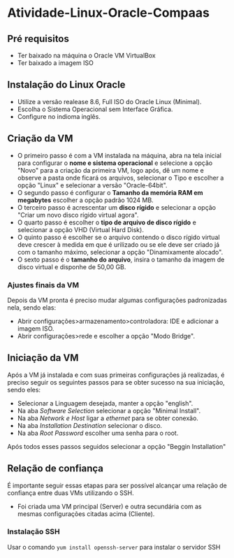 # Atividade-Linux-Oracle-Compaas

## Pré requisitos

- Ter baixado na máquina o Oracle VM VirtualBox
- Ter baixado a imagem ISO

## Instalação do Linux Oracle
- Utilize a versão realease 8.6, Full ISO do Oracle Linux (Minimal).
- Escolha o Sistema Operacional sem Interface Gráfica.
- Configure no indioma inglês.

## Criação da VM

- O primeiro passo é com a VM instalada na máquina, abra na tela inicial para configurar o **nome e sistema operacional** e selecione a opção "Novo" para a criação da primeira VM, logo após, dê um nome e observe a pasta onde ficará os arquivos, selecionar o Tipo e escolher a opção "Linux" e selecionar a versão "Oracle-64bit".
- O segundo passo é configurar o **Tamanho da memória RAM em megabytes** escolher a opção padrão 1024 MB.
- O terceiro passo é acrescentar um **disco rígido** e selecionar a opção "Criar um novo disco rígido virtual agora".
- O quarto passo é escolher o **tipo de arquivo de disco rígido** e selecionar a opção VHD (Virtual Hard Disk).
- O quinto passo é escolher se o arquivo contendo o disco rígido virtual deve crescer à medida em que é urilizado ou se ele deve ser criado já com o tamanho máximo, selecionar a opção "Dinamixamente alocado".
- O sexto passo é o **tamanho do arquivo**, insira o tamanho da imagem de disco virtual e disponhe de 50,00 GB.

### Ajustes finais da VM ###

Depois da VM pronta é preciso mudar algumas configurações padronizadas nela, sendo elas:
- Abrir configurações>armazenamento>controladora: IDE e adicionar  a imagem ISO.
- Abrir configurações>rede e escolher a opção "Modo Bridge".

## Iniciação da VM ##

Após a VM já instalada e com suas primeiras configurações já realizadas, é preciso seguir os seguintes passos para se obter sucesso na sua iniciação, sendo eles:
- Selecionar a Linguagem desejada, manter a opção "english".
- Na aba *Software Selection* selecionar a opção "Minimal Install".
- Na aba *Network e Host*  ligar a *ethernet* para se obter conexão.
- Na aba *Installation Destination* selecionar o disco.
- Na aba *Root Password* escolher uma senha para o root.

Após todos esses passos seguidos selecionar a opção "Beggin Installation"

## Relação de confiança ##

É importante seguir essas etapas para ser possível alcançar uma relação de confiança entre duas VMs utilizando o SSH.

- Foi criada uma VM principal (Server) e outra secundária com as mesmas configurações citadas acima (Cliente).

### Instalação SSH ###

Usar o comando `yum install openssh-server` para instalar o servidor SSH

